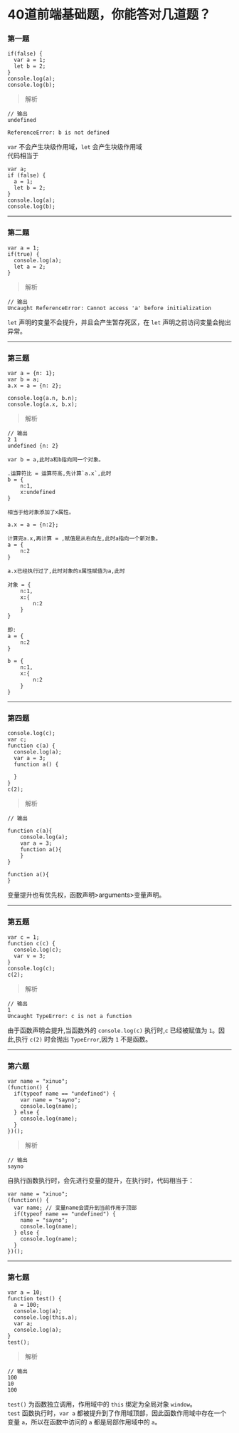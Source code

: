 
# 40道前端基础题，你能答对几道题？  

### 第一题  

```
if(false) {
  var a = 1;
  let b = 2;
}
console.log(a);
console.log(b);
```

> 解析  

```
// 输出
undefined

ReferenceError: b is not defined
```
`var` 不会产生块级作用域，`let` 会产生块级作用域  
代码相当于  
```
var a;
if (false) {
  a = 1;
  let b = 2;
}
console.log(a);
console.log(b);
```  
---

### 第二题  

```
var a = 1;
if(true) {
  console.log(a);
  let a = 2;
}
```  

> 解析  

```
// 输出
Uncaught ReferenceError: Cannot access 'a' before initialization
```

`let` 声明的变量不会提升，并且会产生暂存死区，在 `let` 声明之前访问变量会抛出异常。  

---  

### 第三题  

```
var a = {n: 1};
var b = a;
a.x = a = {n: 2};

console.log(a.n, b.n);
console.log(a.x, b.x);
```

> 解析  

```
// 输出
2 1
undefined {n: 2}
```

```
var b = a,此时a和b指向同一个对象。

.运算符比 = 运算符高,先计算`a.x`,此时 
b = {
    n:1,
    x:undefined
}

相当于给对象添加了x属性。

a.x = a = {n:2};

计算完a.x,再计算 = ,赋值是从右向左,此时a指向一个新对象。
a = {
    n:2
}

a.x已经执行过了,此时对象的x属性赋值为a,此时

对象 = {
    n:1,
    x:{
        n:2
    }
}

即:
a = {
    n:2
}

b = {
    n:1,
    x:{
        n:2
    }
}
```

---

### 第四题  

```
console.log(c);
var c;
function c(a) {
  console.log(a);
  var a = 3;
  function a() {

  }
}
c(2);
```

> 解析  

```
// 输出 

function c(a){
    console.log(a);
    var a = 3;
    function a(){
    }
}

function a(){
}
```

变量提升也有优先权，函数声明>arguments>变量声明。

---

### 第五题  

```
var c = 1;
function c(c) {
  console.log(c);
  var v = 3;
}
console.log(c);
c(2);
```

> 解析  

```
// 输出
1
Uncaught TypeError: c is not a function
```

由于函数声明会提升,当函数外的 `console.log(c)` 执行时,`c` 已经被赋值为 `1`。因此,执行 `c(2)` 时会抛出 `TypeError`,因为 `1` 不是函数。

---

### 第六题  

```
var name = "xinuo";
(function() {
  if(typeof name == "undefined") {
    var name = "sayno";
    console.log(name);
  } else {
    console.log(name);
  }
})();
```

> 解析  

```
// 输出
sayno
```

自执行函数执行时，会先进行变量的提升，在执行时，代码相当于：  

```
var name = "xinuo";
(function() {
  var name; // 变量name会提升到当前作用于顶部
  if(typeof name == "undefined") {
    name = "sayno";
    console.log(name);
  } else {
    console.log(name);
  }
})();
```

---

### 第七题  

```
var a = 10;
function test() {
  a = 100;
  console.log(a);
  console.log(this.a);
  var a;
  console.log(a);
}
test();
```

> 解析  

```
// 输出
100
10
100
```

`test()` 为函数独立调用，作用域中的 `this` 绑定为全局对象 `window`。  
`test` 函数执行时，`var a` 都被提升到了作用域顶部，因此函数作用域中存在一个变量 `a`，所以在函数中访问的 `a` 都是局部作用域中的 `a`。  
